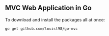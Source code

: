 ## MVC Web Application in Go

To download and install the packages all at once:
~~~
go get github.com/louisl98/go-mvc
~~~